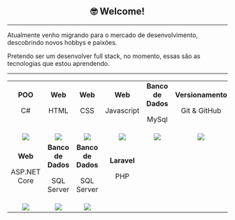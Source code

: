 <h2 align="center"> 🤓 Welcome!</h2>

<hr />

<p>Atualmente venho migrando para o mercado de desenvolvimento, descobrindo novos hobbys e paixões.</p>
<p>Pretendo ser um desenvolver full stack, no momento, essas são as tecnologias que estou aprendendo.</p>

<hr />

<table align='center' width="100">
<tr> <!-- Linha 1 -->
     <tr>
        <td align='center'>
            <strong>POO</strong>
            <p>C#</p>
        </td>
     <td align='center'>
            <strong>Web</strong>
            <p>HTML</p>
        </td>
          <td align='center'>
            <strong>Web</strong>
            <p>CSS</p>
        </td>
          <td align='center'>
            <strong>Web</strong>
            <p>Javascript</p>
        </td>
          <td align='center'>
            <strong>Banco de Dados</strong>
            <p>MySql</p>
        </td>
          <td align='center'>
            <strong>Versionamento</strong>
            <p>Git & GitHub</p>
        </td>
    </tr>
     <tr> <!-- Linha 2 -->
          <td align='center' width="150">
             <img src="https://cdn.jsdelivr.net/gh/devicons/devicon@latest/icons/csharp/csharp-original.svg">
          </td>
          <td align='center' width="150">
             <img src="https://cdn.jsdelivr.net/gh/devicons/devicon@latest/icons/html5/html5-original.svg">
          </td>
         <td align='center' width="150">
             <img src="https://cdn.jsdelivr.net/gh/devicons/devicon@latest/icons/css3/css3-original.svg">
         </td>
         <td align='center' width="150">
             <img src="https://cdn.jsdelivr.net/gh/devicons/devicon@latest/icons/javascript/javascript-original.svg">
         </td>
         <td align='center' width="150">
             <img src="https://cdn.jsdelivr.net/gh/devicons/devicon@latest/icons/mysql/mysql-original-wordmark.svg">
         </td>
          <td align='center' width="150">
            <img src="https://cdn.jsdelivr.net/gh/devicons/devicon@latest/icons/git/git-original.svg">
        </td>
          <td align='center' width="150">
            <img src="https://cdn.jsdelivr.net/gh/devicons/devicon@latest/icons/laravel/laravel-original.svg" />
        </td>
    </tr>
     <tr> <!-- Linha 3 -->
          <td align='center'>
            <strong>Web</strong>
            <p>ASP.NET Core</p>
        </td>
          <td align='center'>
            <strong>Banco de Dados</strong>
            <p>SQL Server</p>
        </td>
          <td align='center'>
            <strong>Banco de Dados</strong>
            <p>SQL Server</p>
          </td>
          <td align='center'>
            <strong>Laravel</strong>
            <p>PHP</p
          </td>
     </tr>
      <tr> <!-- Linha 4 -->
          <td align='center' width="150">
               <img src="https://cdn.jsdelivr.net/gh/devicons/devicon@latest/icons/dotnetcore/dotnetcore-original.svg">
             </td>
           <td align='center' width="150">
               <img src="https://cdn.jsdelivr.net/gh/devicons/devicon@latest/icons/microsoftsqlserver/microsoftsqlserver-plain-wordmark.svg">
             </td>
           <td align='center' width="150">
               <img src="https://cdn.jsdelivr.net/gh/devicons/devicon@latest/icons/postgresql/postgresql-plain-wordmark.svg">
             </td>
     </tr>
</table>
